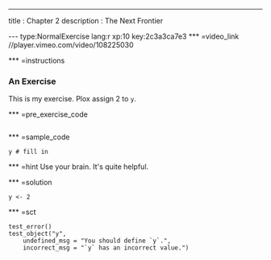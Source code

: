 ---
title       : Chapter 2
description : The Next Frontier

--- type:NormalExercise lang:r xp:10 key:2c3a3ca7e3
*** =video_link
//player.vimeo.com/video/108225030

*** =instructions
### An Exercise
This is my exercise. Plox assign 2 to `y`.

*** =pre_exercise_code
```{r}
```

*** =sample_code
```{r}
y # fill in
```

*** =hint
Use your brain. It's quite helpful.

*** =solution
```{r}
y <- 2
```

*** =sct
```{r}
test_error()
test_object("y",
    undefined_msg = "You should define `y`.",
    incorrect_msg = "`y` has an incorrect value.")
```
